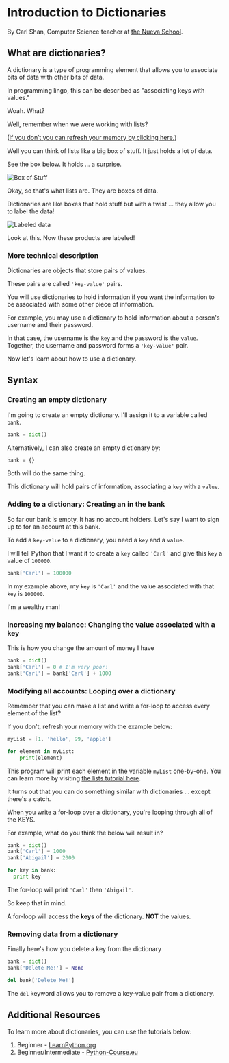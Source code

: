 # Introduction to Dictionaries
By Carl Shan, Computer Science teacher at [the Nueva School](www.nuevaschool.org).

## What are dictionaries?
A dictionary is a type of programming element that allows you to associate bits of data with other bits of data. 

In programming lingo, this can be described as "associating keys with values."

Woah. What?

Well, remember when we were working with lists? 

([If you don’t you can refresh your memory by clicking here.](https://github.com/carlshan/intro_to_computer_programming/blob/master/Lists/Lists_Tutorial.md))

Well you can think of lists like a big box of stuff. It just holds a lot of data.

See the box below. It holds ... a surprise.

![Box of Stuff](https://media1.tenor.com/images/bb3e64ee16c825ac127bd4b573d024d1/tenor.gif?itemid=8451858)

Okay, so that's what lists are. They are boxes of data.

Dictionaries are like boxes that hold stuff but with a twist ... they allow you to label the data!

![Labeled data](https://www.vistaprint.com/sf/_langid-1/_hc-00003a5c/_/vp/images/b13/category-pages/labels-stickers/product-tiles/product-labels-001.jpg)

Look at this. Now these products are labeled!

### More technical description
Dictionaries are objects that store pairs of values. 

These pairs are called `'key-value'` pairs.

You will use dictionaries to hold information if you want the information to be associated with some other piece of information.

For example, you may use a dictionary to hold information about a person's username and their password.

In that case, the username is the `key` and the password is the `value`. Together, the username and password forms a `'key-value'` pair.

Now let's learn about how to use a dictionary.

## Syntax
### Creating an empty dictionary
I'm going to create an empty dictionary. I'll assign it to a variable called `bank`.

```python
bank = dict()
```

Alternatively, I can also create an empty dictionary by:

```python
bank = {}
```

Both will do the same thing.

This dictionary will hold pairs of information, associating a `key` with a `value`.

### Adding to a dictionary: Creating an in the bank

So far our bank is empty. It has no account holders. Let's say I want to sign up to for an account at this bank.

To add a `key-value` to a dictionary, you need a `key` and a `value`.

I will tell Python that I want it to create a `key` called `'Carl'` and give this `key` a value of `100000`. 

```python
bank['Carl'] = 100000
```

In my example above, my `key` is `'Carl'` and the value associated with that `key` is `100000`.

I'm a wealthy man!

### Increasing my balance: Changing the value associated with a key

This is how you change the amount of money I have

```python
bank = dict()
bank['Carl'] = 0 # I'm very poor!
bank['Carl'] = bank['Carl'] + 1000
```

### Modifying all accounts: Looping over a dictionary

Remember that you can make a list and write a for-loop to access every element of the list?

If you don't, refresh your memory with the example below:

```python
myList = [1, 'hello', 99, 'apple']

for element in myList:
    print(element)
```

This program will print each element in the variable `myList` one-by-one. You can learn more by visiting [the lists tutorial here](https://github.com/carlshan/intro_to_computer_programming/blob/master/Lists/Lists_Tutorial.md).

It turns out that you can do something similar with dictionaries ... except there's a catch.

When you write a for-loop over a dictionary, you're looping through all of the KEYS.

For example, what do you think the below will result in?

```python
bank = dict()
bank['Carl'] = 1000
bank['Abigail'] = 2000

for key in bank: 
  print key
```

The for-loop will print `'Carl'` then `'Abigail'`.

So keep that in mind.

A for-loop will access the **keys** of the dictionary. **NOT** the values.

### Removing data from a dictionary

Finally here's how you delete a key from the dictionary

```python
bank = dict()
bank['Delete Me!'] = None

del bank['Delete Me!']
```

The `del` keyword allows you to remove a key-value pair from a dictionary.

## Additional Resources
To learn more about dictionaries, you can use the tutorials below:

1. Beginner - [LearnPython.org](https://www.learnpython.org/en/Dictionaries)
2. Beginner/Intermediate - [Python-Course.eu](https://www.python-course.eu/dictionaries.php)

